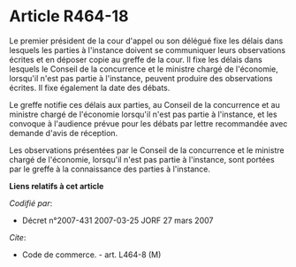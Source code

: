 # Article R464-18

Le premier président de la cour d'appel ou son délégué fixe les délais dans lesquels les parties à l'instance doivent se
communiquer leurs observations écrites et en déposer copie au greffe de la cour. Il fixe les délais dans lesquels le Conseil
de la concurrence et le ministre chargé de l'économie, lorsqu'il n'est pas partie à l'instance, peuvent produire des
observations écrites. Il fixe également la date des débats. 

Le greffe notifie ces délais aux parties, au Conseil de la concurrence et au ministre chargé de l'économie lorsqu'il n'est
pas partie à l'instance, et les convoque à l'audience prévue pour les débats par lettre recommandée avec demande d'avis de
réception. 

Les observations présentées par le Conseil de la concurrence et le ministre chargé de l'économie, lorsqu'il n'est pas partie
à l'instance, sont portées par le greffe à la connaissance des parties à l'instance.

**Liens relatifs à cet article**

_Codifié par_:

  - Décret n°2007-431 2007-03-25 JORF 27 mars 2007

_Cite_:

  - Code de commerce. - art. L464-8 (M)
